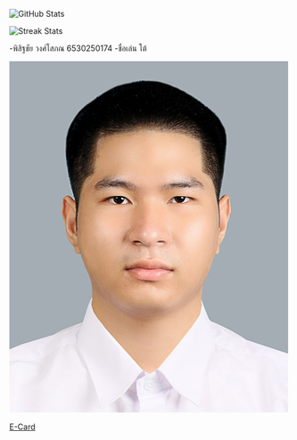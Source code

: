 
![GitHub Stats](https://github-readme-stats.vercel.app/api?username=pisitchaiWongsopon&show_icons=true&theme=dracula)

![Streak Stats](https://github-readme-streak-stats.herokuapp.com/?user=pisitchaiWongsopon&theme=dracula)


-พิสิฐชัย วงศ์โสภณ 6530250174
 -ชื่อเล่น โต้

 ![ALT TEXT.](images/6530250174.jpg)
 
[E-Card](e-card.md)
